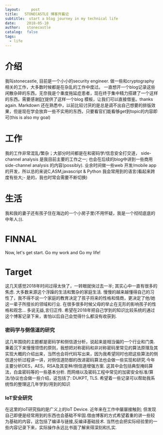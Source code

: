 ```yaml
---
layout:     post
title:   STONECASTLE 博客开篇记
subtitle:  start a blog journey in my technical life
date:     2018-05-10
author:   stonecastle
catalog:  false
tags:
  - life
---
```

# 介绍
 我叫stonecastle, 目前是一个小小的security engineer. 做一些和cryptography 相关的工作，大多数时候都是在杂乱的工作中度过。 一直想开一个blog记录这些闲散杂碎的东西，无奈我是个重度拖延症患者，现在终于集中精力搭建了一个这样的东西。需要感谢[BY](http://qiubaiying.top/)提供了这样一个blog 模板，让我们可以直接借鉴。thanks again. Markdown 还在熟悉中，以前比较讨厌的是总是调不出自己想要的排版效果，但是现在学会放弃一些不实用的东西，只要看官们能看够get到topic的内容即可(this is also my goal)

# 工作
 我的工作非常混乱/繁杂；大部分时间都是在和密码学/信息安全打交道， side-channel analysis 是我目前主要的工作之一; 也会在后续的blog中讲到一些商用side-channel analysis 的内容(possibly). 业余时间做一些web 开发/mobile app 的开发，所以总的来说C,ASM,javascript & Python 我会常用到的语言(看起来跨度有些大;- 是的，我也时常会需要不断切换)

# 生活
 我和我的妻子还有孩子住在海边的一个小房子里(不用怀疑，我是一个彻彻底底的中年人:)).

# FINNAL
 Now, let's get start. Go my work and Go my life!

# Target
 这几天感觉2018年时间过得太快了，一转眼就快过去一半; 其实心中一直有很多的焦虑. 大多数来源这个浮躁的生活和繁杂的家庭生活. 慢慢的越来越懂得自己的习性了，我不得不说一个家庭的教育决定了孩子将来的性格和情商，更决定了他/她这一辈子所擅长的领域和行业. 在很多很多时候父母的举止在无形的影响孩子的性格和观念... 多说无益,言归正传. 希望在2018年把自己学到的知识比较系统的通过这个博客记录下来，害怕以后自己会觉得什么都没有收获到.
### **密码学与侧信道的研究**
  这几年围绕的主题都是密码学和侧信道分析，说起来是相当偏的一个行业和门类. 秉着沉下来慢慢领悟的原则，我想把对称密码和非对称密码里常见的算法原理及其实现大概的介绍出来，当然也会将代码写出来，因为我希望同时也把这些算法的侧信道分析过程讲一讲，对侧信道防御的改进密码算法也会做一些实现和研究.今年主要分析DES，AES，RSA及其变种/侧信道增强方案. 这其中会包括典型掩码算法，白盒密码等的一些基本分析. 而网络以及密码工程中常见的加密安全标准/算法/协议也会做一些介绍，这包括了: DUKPT, TLS. 希望着一些记录可以帮助我系统性的整理这几年学到/用到的知识
### **IoT安全研究**
  在这里的IoT研究指的是广义上的IoT Device. 近年来在工作中屡屡接触到; 但发现自己即便是经常用到的东西也会基础不牢固.借由博客的方式希望着重的讲一些较为基础的内容，这包括了编译与链接,反编译基础技术. 当然也会把实际经验里的一些内容记录下来，实际操作永远比书面了解来得深刻和扎实.
